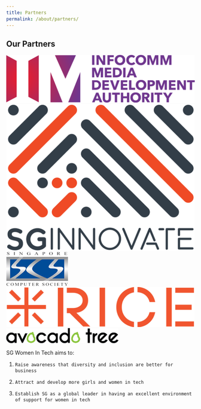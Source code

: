 ```yaml
---
title: Partners
permalink: /about/partners/
---
```

<h2>Our Partners</h2>
<div class="row padding--bottom">
  <div class="col"><img src="/images/imda.png"/></div>
  <div class="col"><img src="/images/sgi.png"/></div>
  <div class="col"><img src="/images/sg-com-so.jpg"/></div>
 </div>
<div class="row padding--bottom">
  <div class="col"><img src="/images/rice.jpg"/></div>
  <div class="col"><img src="/images/atd.png"/></div>
 </div>

SG Women In Tech aims to:

1.     Raise awareness that diversity and inclusion are better for business

2.     Attract and develop more girls and women in tech

3.     Establish SG as a global leader in having an excellent environment of support for women in tech
